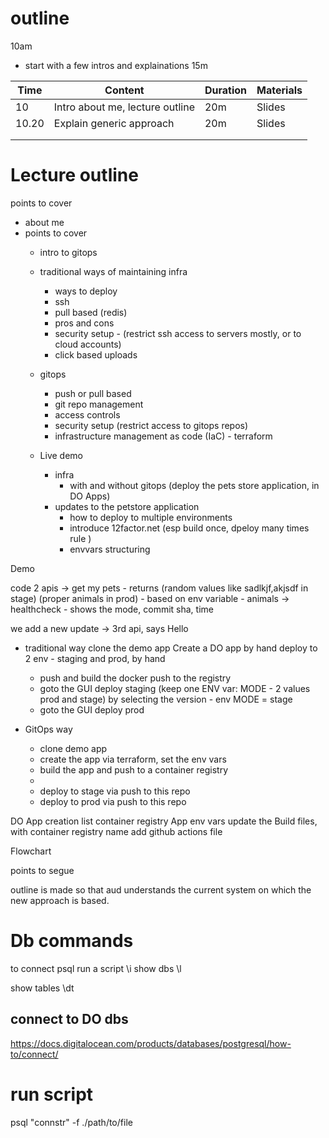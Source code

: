 # outline

10am
- start with a few intros and explainations 15m


| Time  | Content                         | Duration | Materials |
|-------|---------------------------------|----------|-----------|
| 10    | Intro about me, lecture outline | 20m      | Slides    |
| 10.20 | Explain generic approach        | 20m      | Slides    |
|       |                                 |          |           |
|       |                                 |          |           |


# Lecture outline

points to cover
- about me
- points to cover
  - intro to gitops
  - traditional ways of maintaining infra
    - ways to deploy
    - ssh
    - pull based (redis)
    - pros and cons
    - security setup - (restrict ssh access to servers mostly, or to cloud accounts)
    - click based uploads
    
  - gitops
    - push or pull based
    - git repo management
    - access controls
    - security setup (restrict access to gitops repos)
    - infrastructure management as code (IaC) - terraform 
  - Live demo
    - infra
      - with and without gitops (deploy the pets store application, in DO Apps)
    - updates to the petstore application
      - how to deploy to multiple environments
      - introduce 12factor.net (esp build once, dpeloy many times rule )
      - envvars structuring



Demo

code
2 apis 
-> get my pets - returns (random values like sadlkjf,akjsdf in stage) (proper animals in prod) - based on env variable - animals
-> healthcheck - shows the mode, commit sha, time

we add a new update 
-> 3rd api, says Hello

- traditional way
  clone the demo app
  Create a DO app by hand 
  deploy to 2 env - staging and prod, by hand
  - push and build the docker push to the registry
  - goto the GUI deploy staging (keep one ENV var: MODE - 2 values prod and stage) by selecting the version - env MODE = stage 
  - goto the GUI deploy prod 
  
- GitOps way
  - clone demo app
  - create the app via terraform, set the env vars
  - build the app and push to a container registry
  - 
  - deploy to stage via push to this repo
  - deploy to prod via push to this repo


DO App creation list 
container registry
App
env vars 
update the Build files, with container registry name
add github actions file


Flowchart


points to segue

outline is made so that aud understands the current system on which the new approach is based.



# Db commands

to connect 
psql <connection string>
run a script 
\i <path to script>
show dbs
\l

show tables
\dt

## connect to DO dbs
https://docs.digitalocean.com/products/databases/postgresql/how-to/connect/


# run script

psql "connstr" -f ./path/to/file


